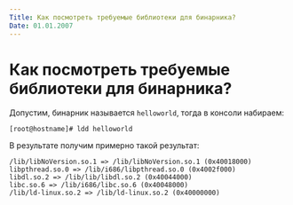 ```yaml
---
Title: Как посмотреть требуемые библиотеки для бинарника?
Date: 01.01.2007
---
```



Как посмотреть требуемые библиотеки для бинарника?
==================================================

Допустим, бинарник называется `helloworld`,
тогда в консоли набираем:

    [root@hostname]# ldd helloworld

В результате получим примерно такой результат:

    /lib/libNoVersion.so.1 => /lib/libNoVersion.so.1 (0x40018000)
    libpthread.so.0 => /lib/i686/libpthread.so.0 (0x4002f000)
    libdl.so.2 => /lib/lib/libdl.so.2 (0x40044000)
    libc.so.6 => /lib/i686/libc.so.6 (0x40048000)
    /lib/ld-linux.so.2 => /lib/ld-linux.so.2 (0x40000000)
